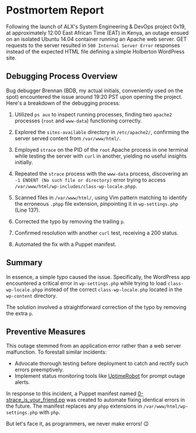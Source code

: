 # Postmortem Report

Following the launch of ALX's System Engineering & DevOps project 0x19, at approximately 12:00 East African Time (EAT) in Kenya, an outage ensued on an isolated Ubuntu 14.04 container running an Apache web server. GET requests to the server resulted in `500 Internal Server Error` responses instead of the expected HTML file defining a simple Holberton WordPress site.

## Debugging Process Overview

Bug debugger Brennan (BDB, my actual initials, conveniently used on the spot) encountered the issue around 19:20 PST upon opening the project. Here's a breakdown of the debugging process:

1. Utilized `ps aux` to inspect running processes, finding two `apache2` processes (`root` and `www-data`) functioning correctly.

2. Explored the `sites-available` directory in `/etc/apache2/`, confirming the server served content from `/var/www/html/`.

3. Employed `strace` on the PID of the `root` Apache process in one terminal while testing the server with `curl` in another, yielding no useful insights initially.

4. Repeated the `strace` process with the `www-data` process, discovering an `-1 ENOENT (No such file or directory)` error trying to access `/var/www/html/wp-includes/class-wp-locale.phpp`.

5. Scanned files in `/var/www/html/`, using Vim pattern matching to identify the erroneous `.phpp` file extension, pinpointing it in `wp-settings.php` (Line 137).

6. Corrected the typo by removing the trailing `p`.

7. Confirmed resolution with another `curl` test, receiving a 200 status.

8. Automated the fix with a Puppet manifest.

## Summary

In essence, a simple typo caused the issue. Specifically, the WordPress app encountered a critical error in `wp-settings.php` while trying to load `class-wp-locale.phpp` instead of the correct `class-wp-locale.php` located in the `wp-content` directory.

The solution involved a straightforward correction of the typo by removing the extra `p`.

## Preventive Measures

This outage stemmed from an application error rather than a web server malfunction. To forestall similar incidents:

* Advocate thorough testing before deployment to catch and rectify such errors preemptively.
* Implement status monitoring tools like [UptimeRobot](https://uptimerobot.com/) for prompt outage alerts.

In response to this incident, a Puppet manifest named [0-strace_is_your_friend.pp](https://github.com/BM-Ghost/alx-system_engineering-devops/tree/master/0x17-web_stack_debugging_3/0-strace_is_your_friend.pp) was created to automate fixing identical errors in the future. The manifest replaces any `phpp` extensions in `/var/www/html/wp-settings.php` with `php`.

But let's face it, as programmers, we never make errors! 😉